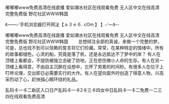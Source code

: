 嘟嘟嘟www免费高清在线直播
爱如潮水社区在线观看免费
无人区中文在线高清完整免费版
野花社区WWW韩国


《——✅手机浏览器打开网沚【ａ３ｅ６. cOm 】 】✅—》--

嘟嘟嘟www免费高清在线直播
爱如潮水社区在线观看免费
无人区中文在线高清完整免费版
野花社区WWW韩国
　　总想倾注全部的真诚，来做一个完整的梦。可是，总也找不到可以信赖的誓言将它们珍藏。常常，在某种特定的情绪中，所有的故事都褪色，心灵的船，究竟是落了帆，还是永远抵达不了梦中的岸？
有人在顶楼上看都会，不提防被独立击破了防地，正在悲伤微小人命的生存。有人在另一顶楼上看得意，不由自主沉醉在设想中，忘怀了劳累的时间秒。有很多人在位子上叮咚论理，交出即日必需要实行的大作。有人在望向窗外时创造了得意人物，兴高采烈动了心，赶快描心眼环绕的礼品。





乱码卡一卡二新区入口日产乱码卡一卡2卡三卡四女中日乱码卡一卡二免费一二三四在线观看免费高清

